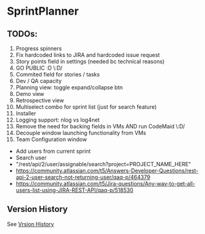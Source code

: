 # SprintPlanner
## TODOs:
1. Progress spinners
1. Fix hardcoded links to JIRA and hardcoded issue request
1. Story points field in settings (needed bc technical reasons)
1. GO PUBLIC :D \\:D/
1. Commited field for stories / tasks
1. Dev / QA capacity
1. Planning view: toggle expand/collapse btn
1. Demo view
1. Retrospective view
1. Multiselect combo for sprint list (just for search feature)
1. Installer
1. Logging support: nlog vs log4net
1. Remove the need for backing fields in VMs AND run CodeMaid \\:D/
1. Decouple window launching functionality from VMs
1. Team Configuration window 
  * Add users from current sprint
  * Search user 
  * "/rest/api/2/user/assignable/search?project=PROJECT_NAME_HERE"
  * https://community.atlassian.com/t5/Answers-Developer-Questions/rest-api-2-user-search-not-returning-user/qaq-p/464379
  * https://community.atlassian.com/t5/Jira-questions/Any-way-to-get-all-users-list-using-JIRA-REST-API/qaq-p/518530
  
## Version History
See [Vrsion History](VersionHistory.md)
    
